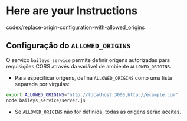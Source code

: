 # Here are your Instructions

 codex/replace-origin-configuration-with-allowed_origins
## Configuração do `ALLOWED_ORIGINS`

O serviço `baileys_service` permite definir origens autorizadas para requisições CORS através da variável de ambiente `ALLOWED_ORIGINS`.

- Para especificar origens, defina `ALLOWED_ORIGINS` como uma lista separada por vírgulas:

```bash
export ALLOWED_ORIGINS="http://localhost:3000,http://example.com"
node baileys_service/server.js
```

- Se `ALLOWED_ORIGINS` não for definida, todas as origens serão aceitas.

